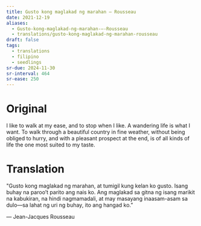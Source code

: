 ```yaml
---
title: Gusto kong maglakad ng marahan — Rousseau
date: 2021-12-19
aliases:
  - Gusto-kong-maglakad-ng-marahan-—-Rousseau
  - translations/gusto-kong-maglakad-ng-marahan-rousseau
draft: false
tags:
  - translations
  - filipino
  - seedlings
sr-due: 2024-11-30
sr-interval: 464
sr-ease: 250
---
```

# Original

I like to walk at my ease, and to stop when I like. A wandering life is what I want. To walk through a beautiful country in fine weather, without being obliged to hurry, and with a pleasant prospect at the end, is of all kinds of life the one most suited to my taste.

# Translation

"Gusto kong maglakad ng marahan, at tumigil kung kelan ko gusto. Isang buhay na paroo’t parito ang nais ko. Ang maglakad sa gitna ng isang marikit na kabukiran, na hindi nagmamadali, at may masayang inaasam-asam sa dulo—sa lahat ng uri ng buhay, ito ang hangad ko.”

— Jean-Jacques Rousseau